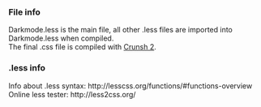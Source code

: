 <h3>File info</h3>
Darkmode.less is the main file, all other .less files are imported into Darkmode.less when compiled.<br/>
The final .css file is compiled with <a href="https://getcrunch.co/">Crunsh 2</a>.
<h3>.less info</h3>
Info about .less syntax: http://lesscss.org/functions/#functions-overview<br/>
Online less tester: http://less2css.org/
